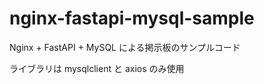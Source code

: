 # nginx-fastapi-mysql-sample

Nginx + FastAPI + MySQL による掲示板のサンプルコード

ライブラリは mysqlclient と axios のみ使用
